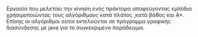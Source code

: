 Εργασία που μελετάει την κίνηση ενός πράκτορα αποφεύγοντας εμπόδια χρησιμοποιώντας τους αλγόριθμους κατά πλάτος ,κατά βάθος και Α*. Επίσης οι αλγόριθμοι αυτοί εκτελούνται σε πρόγραμμα γραφικής διασύνδεσης με java  για το συγκεκριμένο παράδειγμα.
